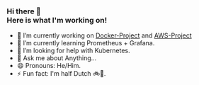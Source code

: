 ### Hi there 👋 <br> Here is what I'm working on!

- 🔭 I’m currently working on [Docker-Project](https://github.com/yannai-malich/Docker-Project/blob/main/README.md) and [AWS-Project](https://github.com/yannai-malich/AWS-Project/blob/main/README.md)
- 🌱 I’m currently learning Prometheus + Grafana.
- 🤔 I’m looking for help with Kubernetes.
- 💬 Ask me about Anything...
- 😄 Pronouns: He/Him.
- ⚡ Fun fact: I'm half Dutch 🚲🧀.
